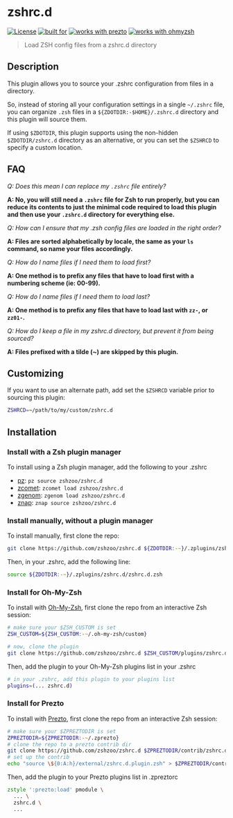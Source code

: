 # zshrc.d

[![License](https://img.shields.io/badge/license-MIT-007EC7)](/LICENSE)
[![built for](https://img.shields.io/badge/built%20for-%20%F0%9F%A6%93%20zshzoo-black)][zshzoo]
[![works with prezto](https://img.shields.io/badge/works%20with-%E2%9D%AF%E2%9D%AF%E2%9D%AF%20prezto-red)](#install-for-prezto)
[![works with ohmyzsh](https://img.shields.io/badge/works%20with-%20%E2%9E%9C%20oh--my--zsh-C2D33F)](#install-for-oh-my-zsh)

> Load ZSH config files from a zshrc.d directory

## Description

This plugin allows you to source your .zshrc configuration from files in a directory.

So, instead of storing all your configuration settings in a single `~/.zshrc` file,
you can organize `.zsh` files in a `${ZDOTDIR:-$HOME}/.zshrc.d` directory and this
plugin will source them.

If using `$ZDOTDIR`, this plugin supports using the non-hidden `$ZDOTDIR/zshrc.d`
directory as an alternative, or you can set the `$ZSHRCD` to specify a custom
location.

## FAQ

_Q: Does this mean I can replace my `.zshrc` file entirely?_

**A: No, you will still need a `.zshrc` file for Zsh to run properly, but you can
reduce its contents to just the minimal code required to load this plugin and then use
your `.zshrc.d` directory for everything else.**

_Q: How can I ensure that my .zsh config files are loaded in the right order?_

**A: Files are sorted alphabetically by locale, the same as your `ls` command, so name
your files accordingly.**

_Q: How do I name files if I need them to load first?_

**A: One method is to prefix any files that have to load first with a numbering scheme
(ie: 00-99).**

_Q: How do I name files if I need them to load last?_

**A: One method is to prefix any files that have to load last with `zz-`, or `zz01-`.**

_Q: How do I keep a file in my zshrc.d directory, but prevent it from being sourced?_

**A: Files prefixed with a tilde (~) are skipped by this plugin.**

## Customizing

If you want to use an alternate path, add set the `$ZSHRCD` variable prior to sourcing
this plugin:

```zsh
ZSHRCD=~/path/to/my/custom/zshrc.d
```

## Installation

### Install with a Zsh plugin manager

To install using a Zsh plugin manager, add the following to your .zshrc

- [pz]: `pz source zshzoo/zshrc.d`
- [zcomet]: `zcomet load zshzoo/zshrc.d`
- [zgenom]: `zgenom load zshzoo/zshrc.d`
- [znap]: `znap source zshzoo/zshrc.d`

### Install manually, without a plugin manager

To install manually, first clone the repo:

```zsh
git clone https://github.com/zshzoo/zshrc.d ${ZDOTDIR:-~}/.zplugins/zshrc.d
```

Then, in your .zshrc, add the following line:

```zsh
source ${ZDOTDIR:-~}/.zplugins/zshrc.d/zshrc.d.zsh
```

### Install for Oh-My-Zsh

To install with [Oh-My-Zsh][ohmyzsh], first clone the repo from an interactive Zsh session:

```zsh
# make sure your $ZSH_CUSTOM is set
ZSH_CUSTOM=${ZSH_CUSTOM:-~/.oh-my-zsh/custom}

# now, clone the plugin
git clone https://github.com/zshzoo/zshrc.d $ZSH_CUSTOM/plugins/zshrc.d
```

Then, add the plugin to your Oh-My-Zsh plugins list in your .zshrc

```zsh
# in your .zshrc, add this plugin to your plugins list
plugins=(... zshrc.d)
```

### Install for Prezto

To install with [Prezto][prezto], first clone the repo from an interactive Zsh session:

```zsh
# make sure your $ZPREZTODIR is set
ZPREZTODIR=${ZPREZTODIR:-~/.zprezto}
# clone the repo to a prezto contrib dir
git clone https://github.com/zshzoo/zshrc.d $ZPREZTODIR/contrib/zshrc.d/external
# set up the contrib
echo "source \${0:A:h}/external/zshrc.d.plugin.zsh" > $ZPREZTODIR/contrib/zshrc.d/init.zsh
```

Then, add the plugin to your Prezto plugins list in .zpreztorc

```zsh
zstyle ':prezto:load' pmodule \
  ... \
  zshrc.d \
  ...
```

[ohmyzsh]: https://github.com/ohmyzsh/ohmyzsh
[prezto]: https://github.com/sorin-ionescu/prezto
[zshzoo]: https://github.com/zshzoo/zshzoo
[pz]: https://github.com/mattmc3/pz
[zcomet]: https://github.com/agkozak/zcomet
[zgenom]: https://github.com/jandamm/zgenom
[znap]: https://github.com/marlonrichert/zsh-snap
